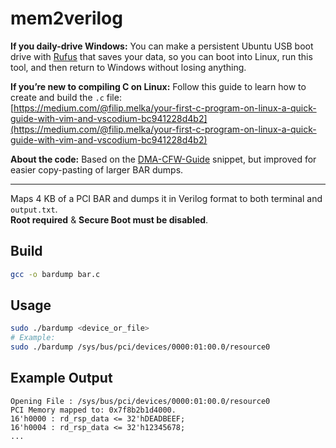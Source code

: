 # mem2verilog

**If you daily-drive Windows:** You can make a persistent Ubuntu USB boot drive with [Rufus](https://rufus.ie/) that saves your data, so you can boot into Linux, run this tool, and then return to Windows without losing anything.

**If you’re new to compiling C on Linux:** Follow this guide to learn how to create and build the `.c` file:  
[https://medium.com/@filip.melka/your-first-c-program-on-linux-a-quick-guide-with-vim-and-vscodium-bc941228d4b2](https://medium.com/@filip.melka/your-first-c-program-on-linux-a-quick-guide-with-vim-and-vscodium-bc941228d4b2)

**About the code:** Based on the [DMA-CFW-Guide](https://github.com/Silverr12/DMA-CFW-Guide?tab=readme-ov-file#6-tlp-emulation) snippet, but improved for easier copy-pasting of larger BAR dumps.

----------

Maps 4 KB of a PCI BAR and dumps it in Verilog format to both terminal and `output.txt`.  
**Root required** & **Secure Boot must be disabled**.

## Build

```bash
gcc -o bardump bar.c
```

## Usage

```bash
sudo ./bardump <device_or_file>
# Example:
sudo ./bardump /sys/bus/pci/devices/0000:01:00.0/resource0
```

## Example Output

```
Opening File : /sys/bus/pci/devices/0000:01:00.0/resource0
PCI Memory mapped to: 0x7f8b2b1d4000.
16'h0000 : rd_rsp_data <= 32'hDEADBEEF;
16'h0004 : rd_rsp_data <= 32'h12345678;
...
```
